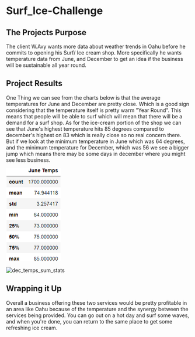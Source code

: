 # Surf_Ice-Challenge
## The Projects Purpose
The client W.Avy wants more data about weather trends in Oahu before he commits to opening his Surf/ Ice cream shop. More specifically he wants temperature data from June, and December to get an idea if the business will be sustainable all year round. 

## Project Results 
One Thing we can see from the charts below is that the average temperatures for June and December are pretty close. Which is a good sign considering that the temperature itself is pretty warm "Year Round". This means that people will be able to surf which will mean that there will be a demand for a surf shop. As for the ice-cream portion of the shop we can see that June's highest temperature hits 85 degrees compared to december's highest on 83 which is really close so no real concern there. But if we look at the minimum temperature in June which was 64 degrees, and the minimum temperature for December, which was 56 we see a bigger jump which means there may be some days in december where you might see less business.

![june_temps_sum_stats](https://github.com/lrngdtascinc/Surf_Ice-Challenge/blob/f6c4c26696f0580a12810105a50d86e85cae7181/june_temps_sum_stats.png)

![dec_temps_sum_stats](./Challenge_Resources/dec_temps_sum_stats.png)

## Wrapping it Up
Overall a business offering these two services would be pretty profitable in an area like Oahu because of the temperature and the synergy between the services being provided. You can go out on a hot day and surf some waves, and when you're done, you can return to the same place to get some refreshing ice cream.

